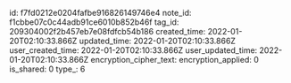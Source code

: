 id: f7fd0212e0204fafbe916826149746e4
note_id: f1cbbe07c0c44adb91ce6010b852b46f
tag_id: 209304002f2b457eb7e08fdfcb54b186
created_time: 2022-01-20T02:10:33.866Z
updated_time: 2022-01-20T02:10:33.866Z
user_created_time: 2022-01-20T02:10:33.866Z
user_updated_time: 2022-01-20T02:10:33.866Z
encryption_cipher_text: 
encryption_applied: 0
is_shared: 0
type_: 6